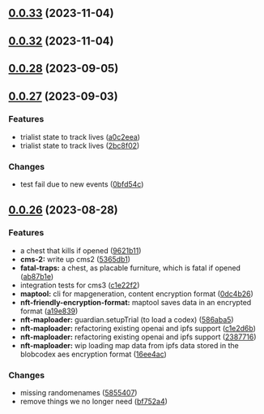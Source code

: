 

## [0.0.33](https://github.com/polysensus/chaintrap-arenastate/compare/v0.0.32...v0.0.33) (2023-11-04)

## [0.0.32](https://github.com/polysensus/chaintrap-arenastate/compare/v0.0.31...v0.0.32) (2023-11-04)

## [0.0.28](https://github.com/polysensus/chaintrap-arenastate/compare/v0.0.27...v0.0.28) (2023-09-05)

## [0.0.27](https://github.com/polysensus/chaintrap-arenastate/compare/v0.0.26...v0.0.27) (2023-09-03)


### Features

* trialist state to track lives ([a0c2eea](https://github.com/polysensus/chaintrap-arenastate/commit/a0c2eea3248fa5ff30f273c2d74432e4ecf45c24))
* trialist state to track lives ([2bc8f02](https://github.com/polysensus/chaintrap-arenastate/commit/2bc8f029afdf00e5c78b275bb70998b312191bd5))


### Changes

* test fail due to new events ([0bfd54c](https://github.com/polysensus/chaintrap-arenastate/commit/0bfd54cb981c141ec982a38b13322efbb9e18309))

## [0.0.26](https://github.com/polysensus/chaintrap-arenastate/compare/v0.0.25...v0.0.26) (2023-08-28)


### Features

* a chest that kills if opened ([9621b11](https://github.com/polysensus/chaintrap-arenastate/commit/9621b11e2b5bd35af6c789a192bcf35f3e4af5b8))
* **cms-2:** write up cms2 ([5365db1](https://github.com/polysensus/chaintrap-arenastate/commit/5365db164f61a16a7aa7f7df10705f46195a3718))
* **fatal-traps:** a chest, as placable furniture, which is fatal if opened ([ab87b1e](https://github.com/polysensus/chaintrap-arenastate/commit/ab87b1ee9e20ee50f7e5e58f5d19ce2fc7c47001))
* integration tests for cms3 ([c1e22f2](https://github.com/polysensus/chaintrap-arenastate/commit/c1e22f29ca8a023e5bb6f548b4969fad2095e471))
* **maptool:** cli for mapgeneration, content encryption format ([0dc4b26](https://github.com/polysensus/chaintrap-arenastate/commit/0dc4b26f569323470bed9a6d0afd6f7400e810d9))
* **nft-friendly-encryption-format:** maptool saves data in an encrypted format ([a19e839](https://github.com/polysensus/chaintrap-arenastate/commit/a19e8391db971b02ce71924774d538cfd155a4f2))
* **nft-maploader:** guardian.setupTrial (to load a codex) ([586aba5](https://github.com/polysensus/chaintrap-arenastate/commit/586aba551ed3702090e8372409db96a084a92437))
* **nft-maploader:** refactoring existing openai and ipfs support ([c1e2d6b](https://github.com/polysensus/chaintrap-arenastate/commit/c1e2d6b885ea719d9c048f33697e44b7c7d84b57))
* **nft-maploader:** refactoring existing openai and ipfs support ([2387716](https://github.com/polysensus/chaintrap-arenastate/commit/238771650ff35cccc65837d322b4fa48c7ad16bf))
* **nft-maploader:** wip loading map data from ipfs data stored in the blobcodex aes encryption format ([16ee4ac](https://github.com/polysensus/chaintrap-arenastate/commit/16ee4ac4670468efca696635e97651d985c839bc))


### Changes

* missing randomenames ([5855407](https://github.com/polysensus/chaintrap-arenastate/commit/58554075a098e2f2765b51df69a5ae5ab45490d2))
* remove things we no longer need ([bf752a4](https://github.com/polysensus/chaintrap-arenastate/commit/bf752a4f1243032c86406b0496b4fdbea8c354bb))